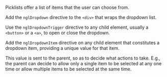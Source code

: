 Picklists offer a list of items that the user can choose from.

Add the `nglDropdown` directive to the `<div>` that wraps the dropdown list.

Use the `nglDropdownTrigger` directive to any child element,
usually a `<button>` or a `<a>`, to open or close the dropdown.

Add the `nglDropdownItem` directive on any child element that constitutes
a dropdown item, providing a unique value for that item.

This value is sent to the parent, so as to decide what actions to take.
E.g., the parent can decide to allow only a single item to be selected at any
one time or allow multiple items to be selected at the same time.
